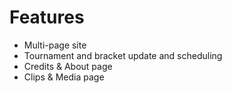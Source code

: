 # Features
 - Multi-page site
 - Tournament and bracket update and scheduling
 - Credits & About page
 - Clips & Media page
